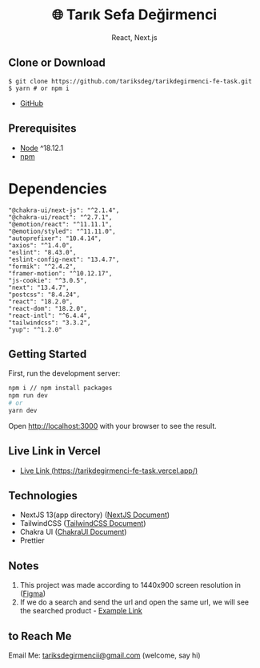 <h1 align="center">
🌐 Tarık Sefa Değirmenci
</h1>
<p align="center">
React, Next.js
</p>

## Clone or Download

```terminal
$ git clone https://github.com/tariksdeg/tarikdegirmenci-fe-task.git
$ yarn # or npm i
```

- [GitHub](https://github.com/tariksdeg/tarikdegirmenci-fe-task)

## Prerequisites

- [Node](https://nodejs.org/en/download/) ^18.12.1
- [npm](https://nodejs.org/en/download/package-manager/)

# Dependencies

    "@chakra-ui/next-js": "^2.1.4",
    "@chakra-ui/react": "^2.7.1",
    "@emotion/react": "^11.11.1",
    "@emotion/styled": "^11.11.0",
    "autoprefixer": "10.4.14",
    "axios": "^1.4.0",
    "eslint": "8.43.0",
    "eslint-config-next": "13.4.7",
    "formik": "^2.4.2",
    "framer-motion": "^10.12.17",
    "js-cookie": "^3.0.5",
    "next": "13.4.7",
    "postcss": "8.4.24",
    "react": "18.2.0",
    "react-dom": "18.2.0",
    "react-intl": "^6.4.4",
    "tailwindcss": "3.3.2",
    "yup": "^1.2.0"

## Getting Started

First, run the development server:

```bash
npm i // npm install packages
npm run dev
# or
yarn dev
```

Open [http://localhost:3000](http://localhost:3000) with your browser to see the result.

## Live Link in Vercel

- [Live Link (https://tarikdegirmenci-fe-task.vercel.app/)](https://tarikdegirmenci-fe-task.vercel.app/)

## Technologies

- NextJS 13(app directory) ([NextJS Document](https://beta.nextjs.org/docs/app-directory-roadmap))
- TailwindCSS ([TailwindCSS Document](https://tailwindcss.com/))
- Chakra UI ([ChakraUI Document](https://chakra-ui.com/))
- Prettier

## Notes

1. This project was made according to 1440x900 screen resolution in ([Figma](https://www.figma.com/file/1CnH2tuVcRcY12SjY1pGUD/Manage-Students?type=design&node-id=0-1&mode=design&t=XTPt1BtrBjhNSaMU-0/))
2. If we do a search and send the url and open the same url, we will see the searched product - [Example Link](https://tarikdegirmenci-fe-task.vercel.app/students?page=2&size=14&search=ter)

## to Reach Me

Email Me: tariksdegirmencii@gmail.com (welcome, say hi)
